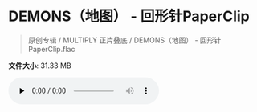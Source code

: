 # DEMONS（地图） - 回形针PaperClip

> 原创专辑 / MULTIPLY 正片叠底 / DEMONS（地图） - 回形针PaperClip.flac

**文件大小**: 31.33 MB

<audio preload="none" controls><source src="https://file.hsyhx.top/archive/原创专辑/MULTIPLY_正片叠底/DEMONS（地图） - 回形针PaperClip.flac" type="audio/mpeg">您的浏览器不支持此音频格式</audio>